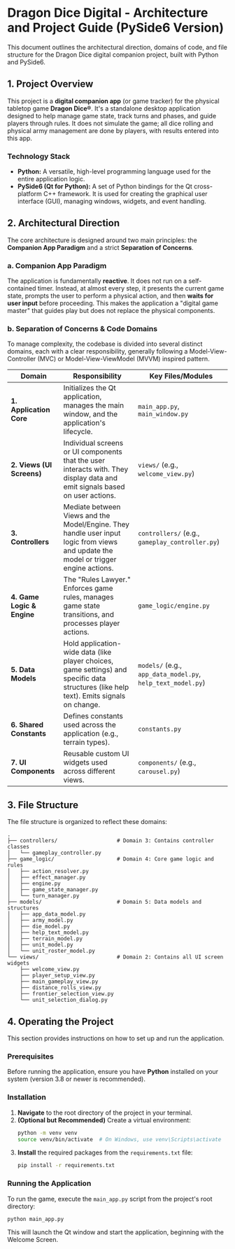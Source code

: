 # Dragon Dice Digital - Architecture and Project Guide (PySide6 Version)

This document outlines the architectural direction, domains of code, and file structure for the Dragon Dice digital companion project, built with Python and PySide6.

## 1. Project Overview

This project is a **digital companion app** (or game tracker) for the physical tabletop game **Dragon Dice®**. It's a standalone desktop application designed to help manage game state, track turns and phases, and guide players through rules. It does not simulate the game; all dice rolling and physical army management are done by players, with results entered into this app.

### Technology Stack

- **Python:** A versatile, high-level programming language used for the entire application logic.
- **PySide6 (Qt for Python):** A set of Python bindings for the Qt cross-platform C++ framework. It is used for creating the graphical user interface (GUI), managing windows, widgets, and event handling.

## 2. Architectural Direction

The core architecture is designed around two main principles: the **Companion App Paradigm** and a strict **Separation of Concerns**.

### a. Companion App Paradigm

The application is fundamentally **reactive**. It does not run on a self-contained timer. Instead, at almost every step, it presents the current game state, prompts the user to perform a physical action, and then **waits for user input** before proceeding. This makes the application a "digital game master" that guides play but does not replace the physical components.

### b. Separation of Concerns & Code Domains

To manage complexity, the codebase is divided into several distinct domains, each with a clear responsibility, generally following a Model-View-Controller (MVC) or Model-View-ViewModel (MVVM) inspired pattern.

| Domain                     | Responsibility                                                                                                                          | Key Files/Modules                                           |
| -------------------------- | --------------------------------------------------------------------------------------------------------------------------------------- | ----------------------------------------------------------- |
| **1. Application Core**    | Initializes the Qt application, manages the main window, and the application's lifecycle.                                               | `main_app.py`, `main_window.py`                             |
| **2. Views (UI Screens)**  | Individual screens or UI components that the user interacts with. They display data and emit signals based on user actions.             | `views/` (e.g., `welcome_view.py`)                          |
| **3. Controllers**         | Mediate between Views and the Model/Engine. They handle user input logic from views and update the model or trigger engine actions.     | `controllers/` (e.g., `gameplay_controller.py`)             |
| **4. Game Logic & Engine** | The "Rules Lawyer." Enforces game rules, manages game state transitions, and processes player actions.                                  | `game_logic/engine.py` |
| **5. Data Models**         | Hold application-wide data (like player choices, game settings) and specific data structures (like help text). Emits signals on change. | `models/` (e.g., `app_data_model.py`, `help_text_model.py`) |
| **6. Shared Constants**    | Defines constants used across the application (e.g., terrain types).                                                                    | `constants.py`                                              |
| **7. UI Components**       | Reusable custom UI widgets used across different views.                                                                                 | `components/` (e.g., `carousel.py`)                         |

## 3. File Structure

The file structure is organized to reflect these domains:

```
.
├── controllers/                   # Domain 3: Contains controller classes
│   └── gameplay_controller.py
├── game_logic/                    # Domain 4: Core game logic and rules
│   ├── action_resolver.py
│   ├── effect_manager.py
│   ├── engine.py
│   ├── game_state_manager.py
│   └── turn_manager.py
├── models/                        # Domain 5: Data models and structures
│   ├── app_data_model.py
│   ├── army_model.py
│   ├── die_model.py
│   ├── help_text_model.py
│   ├── terrain_model.py
│   ├── unit_model.py
│   └── unit_roster_model.py
└── views/                         # Domain 2: Contains all UI screen widgets
    ├── welcome_view.py
    ├── player_setup_view.py
    ├── main_gameplay_view.py
    ├── distance_rolls_view.py
    ├── frontier_selection_view.py
    └── unit_selection_dialog.py
```

## 4. Operating the Project

This section provides instructions on how to set up and run the application.

### Prerequisites

Before running the application, ensure you have **Python** installed on your system (version 3.8 or newer is recommended).

### Installation

1.  **Navigate** to the root directory of the project in your terminal.
2.  **(Optional but Recommended)** Create a virtual environment:
    ```bash
    python -m venv venv
    source venv/bin/activate  # On Windows, use venv\Scripts\activate
    ```
3.  **Install** the required packages from the `requirements.txt` file:
    ```bash
    pip install -r requirements.txt
    ```

### Running the Application

To run the game, execute the `main_app.py` script from the project's root directory:

```bash
python main_app.py
```

This will launch the Qt window and start the application, beginning with the Welcome Screen.
